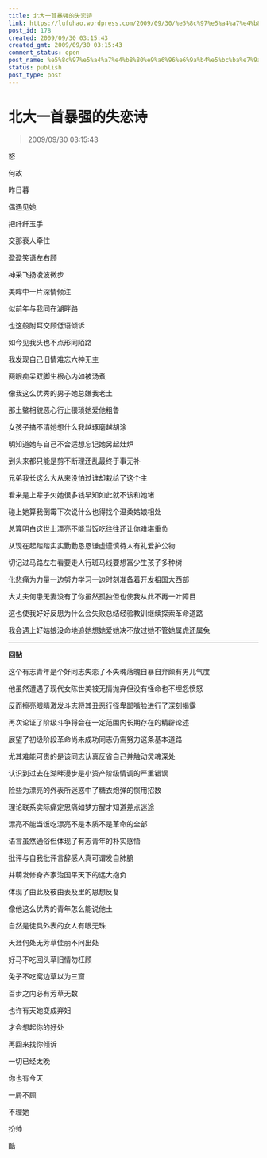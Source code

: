 ```yaml
---
title: 北大一首暴强的失恋诗
link: https://lufuhao.wordpress.com/2009/09/30/%e5%8c%97%e5%a4%a7%e4%b8%80%e9%a6%96%e6%9a%b4%e5%bc%ba%e7%9a%84%e5%a4%b1%e6%81%8b%e8%af%97/
post_id: 178
created: 2009/09/30 03:15:43
created_gmt: 2009/09/30 03:15:43
comment_status: open
post_name: %e5%8c%97%e5%a4%a7%e4%b8%80%e9%a6%96%e6%9a%b4%e5%bc%ba%e7%9a%84%e5%a4%b1%e6%81%8b%e8%af%97
status: publish
post_type: post
---
```


# 北大一首暴强的失恋诗

> 2009/09/30 03:15:43

 

怒

何故

昨日暮

偶遇见她

把纤纤玉手

交那衰人牵住

盈盈笑语左右顾

神采飞扬凌波微步

美眸中一片深情倾注

似前年与我同在湖畔路

也这般附耳交顾低语倾诉

如今见我头也不点形同陌路

我发现自己旧情难忘六神无主

两眼痴呆双脚生根心内如被汤煮

像我这么优秀的男子她总嫌我老土

那土鳖相貌恶心行止猥琐她爱他粗鲁

女孩子搞不清她想什么我越琢磨越胡涂

明知道她与自己不合适想忘记她另起灶炉

到头来都只能是剪不断理还乱最终于事无补

兄弟我长这么大从来没怕过谁却栽给了这个主

看来是上辈子欠她很多钱早知如此就不该和她堵

碰上她算我倒霉下次说什么也得找个温柔姑娘相处

总算明白这世上漂亮不能当饭吃往往还让你难堪重负

从现在起踏踏实实勤勤恳恳谦虚谨慎待人有礼爱护公物

切记过马路左右看要走人行斑马线要想富少生孩子多种树

化悲痛为力量一边努力学习一边时刻准备着开发祖国大西部

大丈夫何患无妻没有了你虽然孤独但也使我从此不再一叶障目

这也使我好好反思为什么会失败总结经验教训继续探索革命道路

我会遇上好姑娘没命地追她想她爱她决不放过她不管她属虎还属兔

***

**回贴**

这个有志青年是个好同志失恋了不失魂落魄自暴自弃颇有男儿气度

他虽然遭遇了现代女陈世美被无情抛弃但没有怪命也不埋怨愤怒

反而擦亮眼睛激发斗志将其丑恶行径卑鄙嘴脸进行了深刻揭露

再次论证了阶级斗争将会在一定范围内长期存在的精辟论述

展望了初级阶段革命尚未成功同志仍需努力这条基本道路

尤其难能可贵的是该同志认真反省自己并触动灵魂深处

认识到过去在湖畔漫步是小资产阶级情调的严重错误

险些为漂亮的外表所迷惑中了糖衣炮弹的惯用招数

理论联系实际痛定思痛如梦方醒才知道差点迷途

漂亮不能当饭吃漂亮不是本质不是革命的全部

语言虽然通俗但体现了有志青年的朴实感悟

批评与自我批评言辞感人真可谓发自肺腑

并萌发修身齐家治国平天下的远大抱负

体现了由此及彼由表及里的思想反复

像他这么优秀的青年怎么能说他土

自然是徒具外表的女人有眼无珠

天涯何处无芳草佳丽不问出处

好马不吃回头草旧情勿枉顾

兔子不吃窝边草以为三窟

百步之内必有芳草无数

也许有天她变成弃妇

才会想起你的好处

再回来找你倾诉

一切已经太晚

你也有今天

一屑不顾

不理她

扮帅

酷
